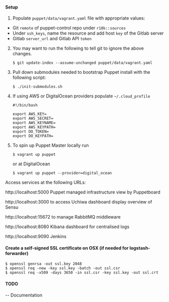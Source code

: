 #### Setup

1. Populate `puppet/data/vagrant.yaml` file with appropriate values:
  - Git `remote` of puppet-control repo under `r10k::sources`
  - Under `ssh_keys`, name the resource and add host `key` of the Gitlab server
  - Gitlab `server_url` and Gitlab API `token`

2. You may want to run the following to tell git to ignore the above changes.

    ```
    $ git update-index --assume-unchanged puppet/data/vagrant.yaml
    ```

3. Pull down submodules needed to bootstrap Puppet install with the following script:

    ```
    $ ./init-submodules.sh
    ```

4. If using AWS or DigitalOcean providers populate `~/.cloud_profile`

    ```
    #!/bin/bash
    
    export AWS_KEY=
    export AWS_SECRET=
    export AWS_KEYNAME=
    export AWS_KEYPATH=
    export DO_TOKEN=
    export DO_KEYPATH=
    ```

5. To spin up Puppet Master locally run

    ```
    $ vagrant up puppet
    ```

    or at DigitalOcean

    ```
    $ vagrant up puppet --provider=digital_ocean
    ```

Access services at the following URLs:

http://localhost:5000 Puppet managed infrastructure view by Puppetboard

http://localhost:3000 to access Uchiwa dashboard display overview of Sensu

http://localhost:15672 to manage RabbitMQ middleware

http://localhost:8080 Kibana dashboard for centralised logs

http://localhost:9090 Jenkins

#### Create a self-signed SSL certificate on OSX (if needed for logstash-forwarder)

```
$ openssl genrsa -out ssl.key 2048
$ openssl req -new -key ssl.key -batch -out ssl.csr
$ openssl req -x509 -days 3650 -in ssl.csr -key ssl.key -out ssl.crt
```

#### TODO

-- Documentation

